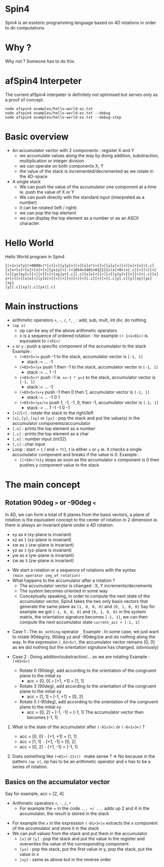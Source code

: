# Spin4
Spin4 is an esoteric programming language based on 4D rotations in order to do computations.

# Why ?
Why not ? Someone has to do this.

# afSpin4 Interpeter
The current afSpin4 interpeter is definitely not optimised but serves only as a proof of concept.
```
node afspin4 examples/hello-world-ez.txt
node afspin4 examples/hello-world-ez.txt --debug
node afspin4 examples/hello-world-ez.txt --debug-step
```

# Basic overview
- An accumulator vector with 2 components : register X and Y
    - we accumulate values along the way by doing addition, substraction, multiplication or integer division
    - we can operate on both components X, Y
    - the value of the stack is incremented/decremented as we rotate in the 4D-space
- A single stack
    - We can push the value of the accumulator one component at a time ie. push the value of X or Y
    - We can push directly with the standard input (interpreted as a number)
    - it can be rotated (left / right)
    - we can pop the top element
    - we can display the top element as a number or as an ASCII character.

# Hello World
Hello World program in Spin4
```
{(+1>)x?y}(+0000>)*[<][<][y]y[>][>][x]x*[>][>][y]y[<][<][x]+[x]+[.c]
[x]x+[x]+[x]+[x]+[<][yx]y[>]-(+1054<5401>012111<)x(+0>)x[.c][<][<][<]
[<][yx]xy[>][>][>][>]+[xy]y+[.c][.c][x]x[<][<][<][y]y[>][>][>]+[.c][x]
x+[>][>][x]x[<][y]x[<][<][<][<][<][<][.c][<][<][.c]y[.c][y][xy][yx][xy]
[y][.c][xy][.c][yx][.c]
```

# Main instructions
- arithmetic operators `+`, `-`, `/`, `*`, `_` : add, sub, mult, int div, do nothing
- `(op x)`
    - op can be any of the above arithmetic operators
    - x is a sequence of ordered rotation : for example `(+ 1>1<01>)` is equivalent to `(+01>)`
- `x` or `y` : push a specific component of the accumulator to the stack
    Example :
    - `(+03<5>)x` push -1 to the stack, accumulator vector is `[-1, 1]`
        - stack := ... -1
    - `(+03<5>)yx` push 1 then -1 to the stack, accumulator vector is `[-1, 1]`
        - stack := ... 1 -1
    - `(+03<5>)*` push -1 ie. `x=-1 * y=1` to the stack, accumulator vector is `[-1, 1]`
        - stack := ... -1
    - `(+03<5>)x+y` push -1 then 0 then 1, accumulator vector is `[-1, 1]`
        - stack := ... -1 0 1
    - `(+03<5>)yx/+x` push 1, -1, -1, 0, then -1, accumulator vector is `[-1, 1]`
        - stack := ... 1 -1 -1 0 -1
- `[>]`/`[<]` : rotate the stack to the right/left
- `[x]`, `[y]`, `[xy]` or `[yx]` : pop the stack and put the value(s) in the accumulator components/accumulator
- `[.n]` : prints the top element as a number
- `[.c]` : prints the top element as a char
- `[,n]` : number input (int32)
- `[,c]` : char input
- Loop : start = `{` / end = `?t}`, t is either `x` or `y` ie. it checks a single accumulator component and breaks if the value is 0.
    Example :
    - `{(+50>)?x}y` stops as soon as the accumulator x component is 0 then pushes y component value to the stack

# The main concept
## Rotation 90deg `>` or -90deg `<`
In 4D, we can form a total of 6 planes from the basis vectors, a plane of rotation is the equivalent concept to the center of rotation in 2 dimension ie. there is always an invariant plane under a 4D rotation.
- xy as `0` (xy-plane is invariant)
- xz as `1` (xz-plane is invariant)
- xw as `2` (xw-plane is invariant)
- yz as `3` (yz-plane is invariant)
- yw as `4` (yw-plane is invariant)
- zw as `5` (zw-plane is invariant)

* We start a rotation or a sequence of rotations with the syntax `(main_operator seq_of_rotation)`
* What happens to the accumulator after a rotation ?
    - The accumulator vector is changed : X, Y increments/decrements
    - The system becomes oriented in some way
    - Conceptually speaking, in order to compute the next state of the accumulator vector,
    Spin4 takes the two only basis vectors that generate the same plane as `[1, 0, 0, 0]` and `[0, 1, 0, 0]`
    Say for example we got `[-1, 0, 0, 0]` and `[0, 1, 0, 0]` in the system matrix, the orientation signature becomes `[-1, 1]`, we can then compute the next accumulator state `current_acc + [-1, 1]`

- Case 1 : The `do nothing` operator `_`
Example : 
    In some case, we just want to rotate 90deg/xy, 90deg yz and -90deg/zw and do nothing along the way.
    In the expression `(_03>5<)`, the accumulator vector remains [0, 0] as we did nothing but the orientation
    signature has changed. (obviously)

- Case 2 : Doing addition/substraction/... as we are rotating
Example : `(+03<5>)`
    - Rotate 0 (90deg), add according to the orientation of the congruent plane to the initial xy
        - acc = [0, 0] `+` [+1, +1] = [1, 1]
    - Rotate 3 (90deg), add according to the orientation of the congruent plane to the initial xy
        - acc = [1, 1] `+` [-1, +1] = [0, 2]
    - Rotate 5 (-90deg), add according to the orientation of the congruent plane to the initial xy
        - acc = [0, 2] `+` [-1, -1] = [-1, 1]
The accumulator vector then becomes [-1, 1]

1. What is the state of the accumulator after `(-01>3<)` or `(-0>1>3<)` ?
    - acc = [0, 0] `-` [+1, +1] = [1, 1]
    - acc = [1, 1] `-` [+1, -1] = [0, 2]
    - acc = [0, 2] `-` [+1, -1] = [-1, 1]

2. Does something like `(+01>(-11<)) ` make sense ?
=> No because in the pattern `(op x)`, op has to be an arithmetic operator and x has to be a series of rotation.  

## Basics on the accumulator vector
Say for example, acc = [2, 4]
* Arithmetic operators `+`, `-`, `/`, `*`
    - For example the + in the code `... +/ ...` adds up 2 and 4 in the accumulator, the result is stored in the stack

- For example the `x` in the expression `(-01>3<)x` extracts the x component of the accumulator and store it in the stack
- We can pull values from the stack and put them in the accumulator
    - `[x]` or `[y]` : pop the stack and put the value in the register and overwrites the value of the corresponding component
    - `[yx]` : pop the stack, put the first value in y, pop the stack, put the value in x
    - `[xy]` : same as above but in the reverse order